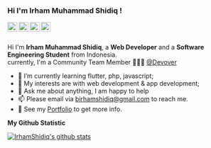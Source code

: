 ### Hi I'm Irham Muhammad Shidiq !

<a href="https://www.instagram.com/irham_shidiq7/">
  <img align="left" alt="IrhamShidiq's Instagram" width="22px" src="https://cdn.jsdelivr.net/npm/simple-icons@v3/icons/instagram.svg" />
</a>
<a href="https://www.facebook.com/irhamshidiq.7/">
  <img align="left" alt="IrhamShidiq's Facebook" width="22px" src="https://cdn.jsdelivr.net/npm/simple-icons@v3/icons/facebook.svg" />
</a>
<a href="https://dribbble.com/IrhamShidiq">
  <img align="left" alt="IrhamShidiq's Dribbble" width="22px" src="https://cdn.jsdelivr.net/npm/simple-icons@v3/icons/dribbble.svg" />
</a>
<a href="https://www.youtube.com/channel/UCc67bq-t9tp_RiF7BR1w9IQ?">
  <img align="left" alt="IrhamShidiq's Youtube" width="22px" src="https://cdn.jsdelivr.net/npm/simple-icons@v3/icons/youtube.svg" />
</a>


<br />
<br />

Hi I'm **Irham Muhammad Shidiq**, a **Web Developer** and a **Software Engineering Student** from Indonesia.<br />
currently, I'm a Community Team Member 🙍🏽‍♂️ [@Devover](https://github.com/devoverid)

- 🌱 I’m currently learning flutter, php, javascript; 
- 🤔 My interests are with web development & app development;
- 💬 Ask me about anything, I am happy to help
- 📫 Please email via birhamshidiq@gmail.com to reach me.
- 📝 See my [Portfolio](https://irhamshidiq.github.io) to get more info.

<b> My Github Statistic </b>
  <br />
  
 [![IrhamShidiq's github stats](https://github-readme-stats.vercel.app/api?username=IrhamShidiq)](https://github.com/IrhamShidiq/C.U.B.A.B-Travel)



